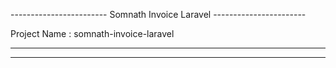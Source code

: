 ------------------------ Somnath Invoice Laravel -----------------------

Project Name : somnath-invoice-laravel

------------------------------------------------------------------------
------------------------------------------------------------------------